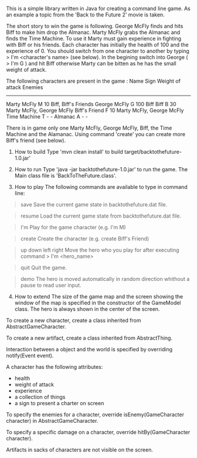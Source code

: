 This is a simple library written in Java for creating a command line game.
As an example a topic from the 'Back to the Future 2' movie is taken. 

The short story to win the game is following.
George McFly finds and hits Biff to make him drop the Almanac. Marty McFly grabs the Almanac
and finds the Time Machine. To use it Marty must gain experience in fighting with Biff or his friends. 
Each character has initially the health of 100 and the experience of 0.
You should switch from one character to another by typing > I'm <character's name>
(see below). In the begining switch into George ( > I'm G ) and hit Biff otherwise Marty can be bitten
 as he has the small weight of attack.

The following characters are present in the game :
  Name          Sign  Weight of attack   Enemies
--------------  ----  ----------------   -------
 Marty McFly     M        10             Biff, Biff's Friends
 George McFly    G        100            Biff
 Biff            B        30             Marty McFly, George McFly
 Biff's Friend   F        10             Marty McFly, George McFly
 Time Machine    T         -             -
 Almanac         A         -             -

There is in game only one Marty McFly, George McFly, Biff, the Time Machine and the Alamanac.
Using command 'create' you can create more Biff's friend (see below).


1. How to build
Type 'mvn clean install' to build target/backtothefuture-1.0.jar'

2. How to run
Type 'java -jar backtothefuture-1.0.jar' to run the game.
The Main class file is 'BackToTheFuture.class'.

3. How to play
The following commands are available to type in command line:

> save 
   Save the current game state in backtothefuture.dat file.

> resume
   Load the current game state from backtothefuture.dat file.

> I'm <sign>
   Play for the <sign> game character (e.g. I'm M)

> create <name> 
   Create the <name> character (e.g. create Biff's Friend)

> up
> down
> left
> right
  Move the hero who you play for after executing command > I'm <hero_name>

> quit
 Quit the game.

> demo
 The hero is moved automatically in random direction whithout a pause to read user input.

4. How to extend
The size of the game map and the screen showing the window of the map is specified in the constructor
of the GameModel class. The hero is always shown in the center of the screen.

To create a new character, create a class inherited from AbstractGameCharacter.

To create a new artifact, create a class inherited from AbstractThing.

Interaction between a object and the world is specified by overriding notify(Event event).

A character has the following attributes:
  - health
  - weight of attack
  - experience
  - a collection of things
  - a sign to present a charter on screen

To specify the enemies for a character, override isEnemy(GameCharacter character) in AbstractGameCharacter.

To specify a specific damage on a character, override hitBy(GameCharacter character).

Artifacts in sacks of characters are not visible on the screen.

